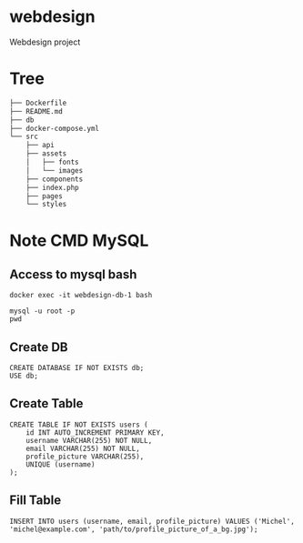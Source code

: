 # webdesign
Webdesign project

# Tree

```sh    
├── Dockerfile
├── README.md
├── db
├── docker-compose.yml
└── src
    ├── api
    ├── assets
    │   ├── fonts
    │   └── images
    ├── components
    ├── index.php
    ├── pages
    └── styles
```

# Note CMD MySQL

## Access to mysql bash

```shell
docker exec -it webdesign-db-1 bash
```

```shell
mysql -u root -p
pwd
```

## Create DB

```shell
CREATE DATABASE IF NOT EXISTS db;
USE db;
```

## Create Table

```shell
CREATE TABLE IF NOT EXISTS users (
    id INT AUTO_INCREMENT PRIMARY KEY,
    username VARCHAR(255) NOT NULL,
    email VARCHAR(255) NOT NULL,
    profile_picture VARCHAR(255),
    UNIQUE (username)
);
```

## Fill Table

```shell
INSERT INTO users (username, email, profile_picture) VALUES ('Michel', 'michel@example.com', 'path/to/profile_picture_of_a_bg.jpg');
```
